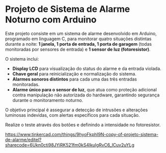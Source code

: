 # **Projeto de Sistema de Alarme Noturno com Arduino**

Este projeto consiste em um sistema de alarme desenvolvido em Arduino, programado em linguagem C, para monitorar quatro situações distintas durante a noite: **1 janela, 1 porta de entrada, 1 porta de garagem** (todas monitoradas por sensores de entrada) e **1 sensor de luz (fotoresistor)**.

O sistema inclui:

- **Display LCD** para visualização do status do alarme e da entrada violada.
- **Chave geral** para reinicialização e normalização do sistema.
- **Alarmes sonoros distintos** para cada uma das três entradas monitoradas.
- **Alarme único para o sensor de luz**, que atua como proteção adicional contra manipulação não autorizada do hardware, garantindo segurança durante o monitoramento noturno.

O objetivo principal é assegurar a detecção de intrusões e alterações luminosas indevidas, com alertas específicos para cada situação.

Realize o teste através dos botões e definindo a intensidade no fotoresistor.

https://www.tinkercad.com/things/9hyoFkphI9N-copy-of-projeto-sistema-de-alarme/editel?sharecode=6Ukn0cti98JYiRK521fm0kS4lkuIgRvC6_lCuv2uYLg
